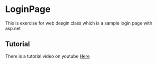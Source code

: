 # LoginPage
This is exercise for web desgin class which is a sample login page with asp.net

## Tutorial
There is a tutorial video on youtube [Here](https://www.youtube.com/watch?v=F7mmzhFXugM)
